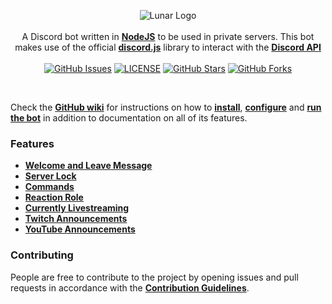 <p align="center">
<img src="https://i.imgur.com/npWx6WS.png" alt="Lunar Logo">
<br><br>
A Discord bot written in <b><a href="https://nodejs.org">NodeJS</a></b> to be used in private servers. This bot makes use of the official <b><a href="https://github.com/discordjs/discord.js">discord.js</a></b> library to interact with the <b><a href="https://discordapp.com/developers/docs/intro">Discord API</a></b>
<br><br>
<a href="https://github.com/maikdevries/Lunar/issues"><img src="https://img.shields.io/github/issues/maikdevries/Lunar?color=233a54&style=flat-square" alt="GitHub Issues"></a>
<a href="https://github.com/maikdevries/Lunar/blob/master/LICENSE"><img src="https://img.shields.io/github/license/maikdevries/Lunar?color=233a54&style=flat-square" alt="LICENSE"></a>
<a href="https://github.com/maikdevries/Lunar/stargazers"><img src="https://img.shields.io/github/stars/maikdevries/Lunar?color=233a54&style=flat-square" alt="GitHub Stars"></a>
<a href="https://github.com/maikdevries/Lunar/network/members"><img src="https://img.shields.io/github/forks/maikdevries/Lunar?color=233a54&style=flat-square" alt="GitHub Forks"></a>
</p>
<br>

Check the **[GitHub wiki](https://github.com/maikdevries/Lunar/wiki)** for instructions on how to **[install](https://github.com/maikdevries/Lunar/wiki/Installation)**, **[configure](https://github.com/maikdevries/Lunar/wiki/Configuring-the-bot)** and **[run the bot](https://github.com/maikdevries/Lunar/wiki/Running-the-bot)** in addition to documentation on all of its features.

### Features
* **[Welcome and Leave Message](https://github.com/maikdevries/Lunar/wiki/Welcome-and-Leave-Message)**
* **[Server Lock](https://github.com/maikdevries/Lunar/wiki/Server-Lock)**
* **[Commands](https://github.com/maikdevries/Lunar/wiki/Commands)**
* **[Reaction Role](https://github.com/maikdevries/Lunar/wiki/Reaction-Role)**
* **[Currently Livestreaming](https://github.com/maikdevries/Lunar/wiki/Currently-Livestreaming)**
* **[Twitch Announcements](https://github.com/maikdevries/Lunar/wiki/Twitch-Announcements)**
* **[YouTube Announcements](https://github.com/maikdevries/Lunar/wiki/Youtube-Announcements)**

### Contributing
People are free to contribute to the project by opening issues and pull requests in accordance with the **[Contribution Guidelines](https://github.com/maikdevries/Lunar/blob/master/.github/CONTRIBUTING.md)**.
